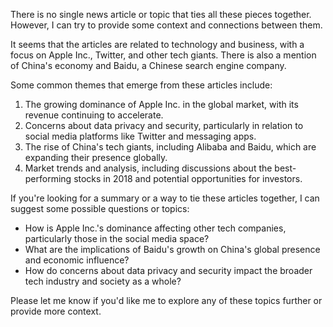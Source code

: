 There is no single news article or topic that ties all these pieces together. However, I can try to provide some context and connections between them.

It seems that the articles are related to technology and business, with a focus on Apple Inc., Twitter, and other tech giants. There is also a mention of China's economy and Baidu, a Chinese search engine company.

Some common themes that emerge from these articles include:

1. The growing dominance of Apple Inc. in the global market, with its revenue continuing to accelerate.
2. Concerns about data privacy and security, particularly in relation to social media platforms like Twitter and messaging apps.
3. The rise of China's tech giants, including Alibaba and Baidu, which are expanding their presence globally.
4. Market trends and analysis, including discussions about the best-performing stocks in 2018 and potential opportunities for investors.

If you're looking for a summary or a way to tie these articles together, I can suggest some possible questions or topics:

* How is Apple Inc.'s dominance affecting other tech companies, particularly those in the social media space?
* What are the implications of Baidu's growth on China's global presence and economic influence?
* How do concerns about data privacy and security impact the broader tech industry and society as a whole?

Please let me know if you'd like me to explore any of these topics further or provide more context.